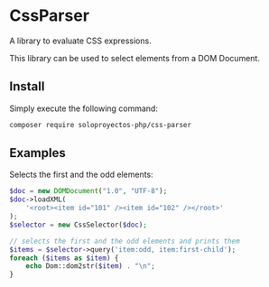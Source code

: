 # CssParser

A library to evaluate CSS expressions.

This library can be used to select elements from a DOM Document.

## Install

Simply execute the following command:
```bash
composer require soloproyectos-php/css-parser
```

## Examples

Selects the first and the odd elements:

```php
$doc = new DOMDocument("1.0", "UTF-8");
$doc->loadXML(
    '<root><item id="101" /><item id="102" /></root>'
);
$selector = new CssSelector($doc);

// selects the first and the odd elements and prints them
$items = $selector->query('item:odd, item:first-child');
foreach ($items as $item) {
    echo Dom::dom2str($item) . "\n";
}
```
